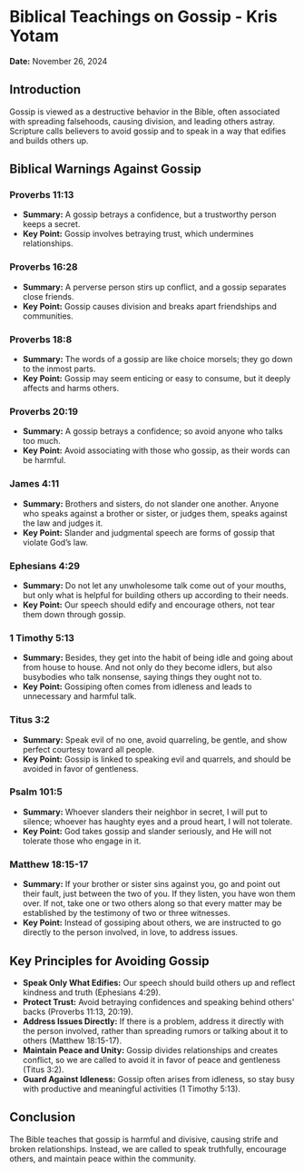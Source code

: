 # Biblical Teachings on Gossip - Kris Yotam
**Date:** November 26, 2024

## Introduction
Gossip is viewed as a destructive behavior in the Bible, often associated with spreading falsehoods, causing division, and leading others astray. Scripture calls believers to avoid gossip and to speak in a way that edifies and builds others up.

## Biblical Warnings Against Gossip

### **Proverbs 11:13**
- **Summary:** A gossip betrays a confidence, but a trustworthy person keeps a secret.
- **Key Point:** Gossip involves betraying trust, which undermines relationships.

### **Proverbs 16:28**
- **Summary:** A perverse person stirs up conflict, and a gossip separates close friends.
- **Key Point:** Gossip causes division and breaks apart friendships and communities.

### **Proverbs 18:8**
- **Summary:** The words of a gossip are like choice morsels; they go down to the inmost parts.
- **Key Point:** Gossip may seem enticing or easy to consume, but it deeply affects and harms others.

### **Proverbs 20:19**
- **Summary:** A gossip betrays a confidence; so avoid anyone who talks too much.
- **Key Point:** Avoid associating with those who gossip, as their words can be harmful.

### **James 4:11**
- **Summary:** Brothers and sisters, do not slander one another. Anyone who speaks against a brother or sister, or judges them, speaks against the law and judges it.
- **Key Point:** Slander and judgmental speech are forms of gossip that violate God’s law.

### **Ephesians 4:29**
- **Summary:** Do not let any unwholesome talk come out of your mouths, but only what is helpful for building others up according to their needs.
- **Key Point:** Our speech should edify and encourage others, not tear them down through gossip.

### **1 Timothy 5:13**
- **Summary:** Besides, they get into the habit of being idle and going about from house to house. And not only do they become idlers, but also busybodies who talk nonsense, saying things they ought not to.
- **Key Point:** Gossiping often comes from idleness and leads to unnecessary and harmful talk.

### **Titus 3:2**
- **Summary:** Speak evil of no one, avoid quarreling, be gentle, and show perfect courtesy toward all people.
- **Key Point:** Gossip is linked to speaking evil and quarrels, and should be avoided in favor of gentleness.

### **Psalm 101:5**
- **Summary:** Whoever slanders their neighbor in secret, I will put to silence; whoever has haughty eyes and a proud heart, I will not tolerate.
- **Key Point:** God takes gossip and slander seriously, and He will not tolerate those who engage in it.

### **Matthew 18:15-17**
- **Summary:** If your brother or sister sins against you, go and point out their fault, just between the two of you. If they listen, you have won them over. If not, take one or two others along so that every matter may be established by the testimony of two or three witnesses.
- **Key Point:** Instead of gossiping about others, we are instructed to go directly to the person involved, in love, to address issues.

## Key Principles for Avoiding Gossip
- **Speak Only What Edifies:** Our speech should build others up and reflect kindness and truth (Ephesians 4:29).
- **Protect Trust:** Avoid betraying confidences and speaking behind others' backs (Proverbs 11:13, 20:19).
- **Address Issues Directly:** If there is a problem, address it directly with the person involved, rather than spreading rumors or talking about it to others (Matthew 18:15-17).
- **Maintain Peace and Unity:** Gossip divides relationships and creates conflict, so we are called to avoid it in favor of peace and gentleness (Titus 3:2).
- **Guard Against Idleness:** Gossip often arises from idleness, so stay busy with productive and meaningful activities (1 Timothy 5:13).

## Conclusion
The Bible teaches that gossip is harmful and divisive, causing strife and broken relationships. Instead, we are called to speak truthfully, encourage others, and maintain peace within the community.
